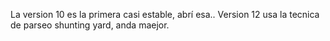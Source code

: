 La version 10 es la primera casi estable, abrí esa..
Version 12 usa la tecnica de parseo shunting yard, anda maejor.
